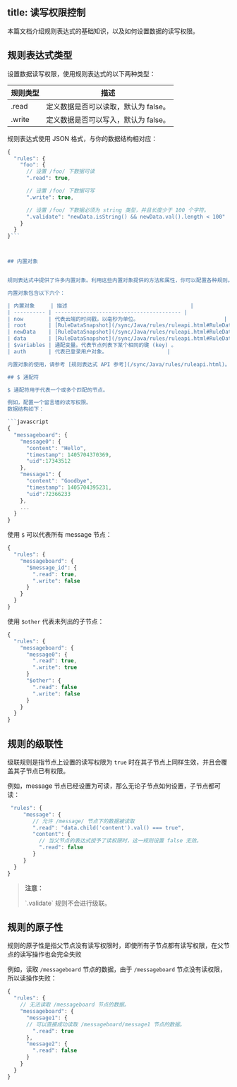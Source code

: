 title: 读写权限控制
---

本篇文档介绍规则表达式的基础知识，以及如何设置数据的读写权限。


## 规则表达式类型

设置数据读写权限，使用规则表达式的以下两种类型：


| 规则类型    | 描述                             |
| --------- | ------------------------------ |
| .read     | 定义数据是否可以读取，默认为 false。          |
| .write    | 定义数据是否可以写入，默认为 false。              |

规则表达式使用 JSON 格式，与你的数据结构相对应：

```javascript
{
  "rules": {
    "foo": {
      // 设置 /foo/ 下数据可读
      ".read": true,

      // 设置 /foo/ 下数据可写
      ".write": true,

      // 设置 /foo/ 下数据必须为 string 类型，并且长度少于 100 个字符。
      ".validate": "newData.isString() && newData.val().length < 100"
    }
  }
}```



## 内置对象


规则表达式中提供了许多内置对象。利用这些内置对象提供的方法和属性，你可以配置各种规则。

内置对象包含以下六个：

| 内置对象     | 描述                                       |
| ---------- | ---------------------------------------- |
| now        | 代表云端的时间戳，以毫秒为单位。                           |
| root       | [RuleDataSnapshot](/sync/Java/rules/ruleapi.html#RuleDataSnapshot-Methods)类型的对象，代表根节点`/`的数据引用。 |
| newData    | [RuleDataSnapshot](/sync/Java/rules/ruleapi.html#RuleDataSnapshot-Methods)类型的对象，代表数据操作之后的新数据引用。 |
| data       | [RuleDataSnapshot](/sync/Java/rules/ruleapi.html#RuleDataSnapshot-Methods)类型的对象，代表数据操作前的原始数据引用。  |
| $variables | 通配变量。代表节点列表下某个相同的键 (key) 。                       |
| auth       | 代表已登录用户对象。                   |

内置对象的使用，请参考 [规则表达式 API 参考](/sync/Java/rules/ruleapi.html)。

## $ 通配符

$ 通配符用于代表一个或多个匹配的节点。

例如，配置一个留言墙的读写权限。
数据结构如下：

```javascript
{
  "messageboard": {
    "message0": {
      "content": "Hello",
      "timestamp": 1405704370369,
      "uid":17343512
    },
    "message1": {
      "content": "Goodbye",
      "timestamp": 1405704395231,
      "uid":72366233
    },
    ...
  }
}
```
使用 `$` 可以代表所有 message 节点：

```javascript
{
  "rules": {
    "messageboard": {
      "$message_id": {
        ".read": true,
        ".write": false
      }
    }
  }
}
```

使用 `$other` 代表未列出的子节点：

```javascript
{
  "rules": {
    "messageboard": {
      "message0": {
        ".read": true,
        ".write": true
      }
      "$other": {
        ".read": false
        ".write": false
      }
    }
  }
}
```

## 规则的级联性

级联规则是指节点上设置的读写权限为 `true` 时在其子节点上同样生效，并且会覆盖其子节点已有权限。

例如，message 节点已经设置为可读，那么无论子节点如何设置，子节点都可读：
```javascript
 "rules": {
     "message": {
        // 允许 /message/ 节点下的数据被读取
        ".read": "data.child('content').val() === true",
        "content": {
          // 当父节点的表达式授予了读权限时，这一规则设置 false 无效。
          ".read": false
        }
     }
  }
}
```
<blockquote class="warning">
  <p><strong>注意：</strong></p>
    `.validate` 规则不会进行级联。
</blockquote>

## 规则的原子性

规则的原子性是指父节点没有读写权限时，即使所有子节点都有读写权限，在父节点的读写操作也会完全失败

例如，读取 `/messageboard` 节点的数据，由于 `/messageboard` 节点没有读权限，所以读操作失败：


```javascript
{
  "rules": {
    // 无法读取 /messageboard 节点的数据。
    "messageboard": {
      "message1": {
      // 可以直接成功读取 /messageboard/message1 节点的数据。
        ".read": true
      },
      "message2": {
        ".read": false
      }
    }
  }
}
```







